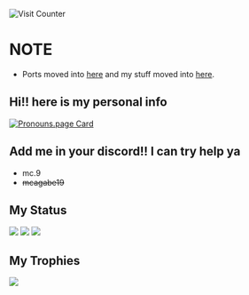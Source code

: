 ![Visit Counter](https://count.getloli.com/get/@mcagabe19.github.readme?theme=rule34)

# NOTE
* Ports moved into [here](https://github.com/orgs/MobilePorting/repositories) and my stuff moved into [here](https://github.com/orgs/mcagabe19-stuff/repositories).

## Hi!! here is my personal info
[![Pronouns.page Card](https://pronouns-page.s3.eu-west-1.amazonaws.com/card/en/mcagabe19-01HX6NCNYRKJ6M5AMNQTP02SM4-dark.png)](https://en.pronouns.page/@mcagabe19)

## Add me in your discord!! I can try help ya
* mc.9
* ~~mcagabe19~~

## My Status
![](https://github-readme-stats.vercel.app/api?username=mcagabe19&show_icons=true&theme=synthwave)
![](https://github-readme-streak-stats.herokuapp.com/?user=mcagabe19&theme=synthwave&hide_border=false)
![](https://github-readme-stats.vercel.app/api/top-langs/?username=mcagabe19&layout=compact&show_icons=true&theme=synthwave)

## My Trophies
![](https://github-profile-trophy.vercel.app/?username=mcagabe19&theme=dracula&no-frame=false&no-bg=true&margin-w=4)
